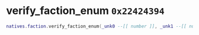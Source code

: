 # verify_faction_enum `0x22424394`

```lua
natives.faction.verify_faction_enum(_unk0 --[[ number ]], _unk1 --[[ number ]])
```